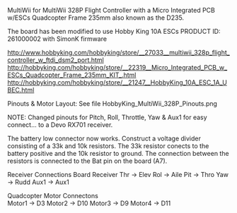 MultiWii for MultiWii 328P Flight Controller with a Micro Integrated PCB w/ESCs Quadcopter Frame 235mm
also known as the D235.

The board has been modified to use Hobby King 10A ESCs PRODUCT ID: 261000002 with SimonK firmware 

http://www.hobbyking.com/hobbyking/store/__27033__multiwii_328p_flight_controller_w_ftdi_dsm2_port.html
http://hobbyking.com/hobbyking/store/__22319__Micro_Integrated_PCB_w_ESCs_Quadcopter_Frame_235mm_KIT_.html
http://hobbyking.com/hobbyking/store/__21247__HobbyKing_10A_ESC_1A_UBEC.html

Pinouts & Motor Layout: See file HobbyKing_MultiWii_328P_Pinouts.png

NOTE:   Changed pinouts for Pitch, Roll, Throttle, Yaw & Aux1 for easy connect… to a Devo RX701 receiver.

The battery low connector now works. Construct a voltage divider consisting of a 33k and 10k resistors. 
The 33k resistor conects to the battery positive and the 10k resistor to ground.
The connection between the resistors is connected to the Bat pin on the board (A7). 

Receiver Connections
Board           Receiver
Thr     ->      Elev
Rol     ->      Aile
Pit     ->      Thro
Yaw     ->      Rudd
Aux1    ->      Aux1


Quadcopter Motor Connectons             
Motor1  ->      D3
Motor2  ->      D10
Motor3  ->      D9
Motor4  ->      D11


